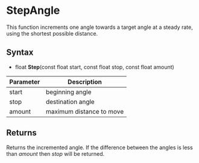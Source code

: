 # StepAngle

This function increments one angle towards a target angle at a steady rate, using the shortest possible distance.

## Syntax

- float **Step**(const float start, const float stop, const float amount)

| Parameter | Description |
|---|---|
| start | beginning angle |
| stop | destination angle |
| amount | maximum distance to move |

## Returns

Returns the incremented angle. If the difference between the angles is less than *amount* then *stop* will be returned.
